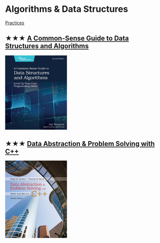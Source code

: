# Algorithms & Data Structures
[Practices](algorithms.md)

## ★★★ [A Common-Sense Guide to Data Structures and Algorithms](resources/9781680507225.md)
[<img alt="A Common-Sense Guide to Data Structures and Algorithms" src="../../covers/9781680507225.jpg" width="200"/>](resources/9781680507225.md)

## ★★★ [Data Abstraction & Problem Solving with C++](resources/9780134463971.md)
[<img alt="Data Abstraction & Problem Solving with C++" src="../../covers/9780134463971.jpg" width="200"/>](resources/9780134463971.md)
